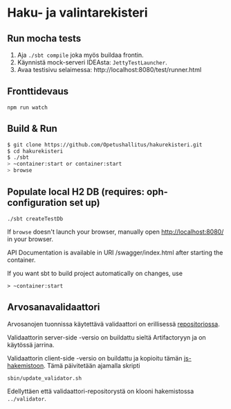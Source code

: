 # Haku- ja valintarekisteri #


## Run mocha tests

1. Aja `./sbt compile` joka myös buildaa frontin.
2. Käynnistä mock-serveri IDEAsta: `JettyTestLauncher`.
3. Avaa testisivu selaimessa: http://localhost:8080/test/runner.html

## Fronttidevaus

    npm run watch

## Build & Run ##

```sh
$ git clone https://github.com/Opetushallitus/hakurekisteri.git
$ cd hakurekisteri
$ ./sbt
> ~container:start or container:start
> browse
```

## Populate local H2 DB (requires: oph-configuration set up)

```
./sbt createTestDb
```

If `browse` doesn't launch your browser, manually open [http://localhost:8080/](http://localhost:8080/) in your browser.

API Documentation is available in URI /swagger/index.html after starting the container.

If you want sbt to build project automatically on changes, use

```
> ~container:start
```

## Arvosanavalidaattori

Arvosanojen tuonnissa käytettävä validaattori on erillisessä [repositoriossa](https://github.com/Opetushallitus/validaattori).

Validaattorin server-side -versio on buildattu sieltä Artifactoryyn ja on käytössä jarrina.

Validaattorin client-side -versio on buildattu ja kopioitu tämän [js-hakemistoon](web/src/main/webapp/static/js). Tämä päivitetään ajamalla skripti

    sbin/update_validator.sh

Edellyttäen että validaattori-repositorystä on klooni hakemistossa `../validator`.
